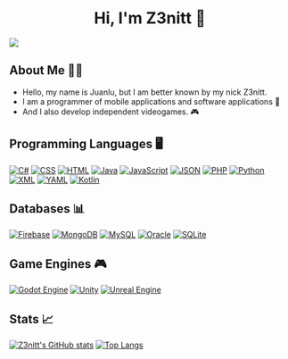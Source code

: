 <div align="center">
<h1 align="center">Hi, I'm Z3nitt 👋</h1>
</div>
<img src="https://i.imgur.com/NPmhrrm.png">


## About Me 🙋‍♂️
 
 - Hello, my name is Juanlu, but I am better known by my nick Z3nitt.
 - I am a programmer of mobile applications and software applications 📲
 - And I also develop independent videogames. 🎮

## Programming Languages 🖥️
[![C#](https://custom-icon-badges.demolab.com/badge/C%23-%23239120.svg?logo=cshrp&logoColor=white)](#) [![CSS](https://img.shields.io/badge/CSS-1572B6?logo=css3&logoColor=fff)](#) [![HTML](https://img.shields.io/badge/HTML-%23E34F26.svg?logo=html5&logoColor=white)](#) [![Java](https://img.shields.io/badge/Java-%23ED8B00.svg?logo=openjdk&logoColor=white)](#) [![JavaScript](https://img.shields.io/badge/JavaScript-F7DF1E?logo=javascript&logoColor=000)](#) [![JSON](https://img.shields.io/badge/JSON-000?logo=json&logoColor=fff)](#) [![PHP](https://img.shields.io/badge/php-%23777BB4.svg?&logo=php&logoColor=white)](#) [![Python](https://img.shields.io/badge/Python-3776AB?logo=python&logoColor=fff)](#) [![XML](https://img.shields.io/badge/XML-767C52?logo=xml&logoColor=fff)](#) [![YAML](https://img.shields.io/badge/YAML-CB171E?logo=yaml&logoColor=fff)](#) [![Kotlin](https://img.shields.io/badge/Kotlin-%237F52FF.svg?logo=kotlin&logoColor=white)](#)

## Databases 📊
[![Firebase](https://img.shields.io/badge/Firebase-039BE5?logo=Firebase&logoColor=white)](#) [![MongoDB](https://img.shields.io/badge/MongoDB-%234ea94b.svg?logo=mongodb&logoColor=white)](#) [![MySQL](https://img.shields.io/badge/MySQL-4479A1?logo=mysql&logoColor=fff)](#) [![Oracle](https://custom-icon-badges.demolab.com/badge/Oracle-F80000?logo=oracle&logoColor=fff)](#) [![SQLite](https://img.shields.io/badge/SQLite-%2307405e.svg?logo=sqlite&logoColor=white)](#)

## Game Engines 🎮
[![Godot Engine](https://img.shields.io/badge/Godot-%23FFFFFF.svg?logo=godot-engine)](#) [![Unity](https://img.shields.io/badge/Unity-%23000000.svg?logo=unity&logoColor=white)](#) [![Unreal Engine](https://img.shields.io/badge/Unreal%20Engine-%23313131.svg?logo=unrealengine&logoColor=white)](#)

## Stats 📈
[![Z3nitt's GitHub stats](https://github-readme-stats.vercel.app/api?username=Z3nitt&show_icons=true&theme=dark)](https://github.com/anuraghazra/github-readme-stats) [![Top Langs](https://github-readme-stats.vercel.app/api/top-langs/?username=Z3nitt&layout=donut&theme=dark)](https://github.com/anuraghazra/github-readme-stats)
